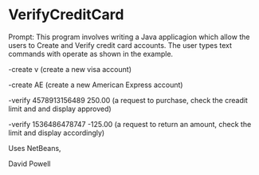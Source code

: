 # VerifyCreditCard

Prompt: This program involves writing a Java applicagion which allow the users to Create
and Verify credit card accounts. The user types text commands with operate as shown
in the example.

-create v (create a new visa account)

-create AE (create a new American Express account)

-verify 4578913156489 250.00 (a request to purchase, check the creadit limit and and display approved)

-verify 1536486478747 -125.00 (a request to return an amount, check the limit and display accordingly)

Uses NetBeans,

David Powell
